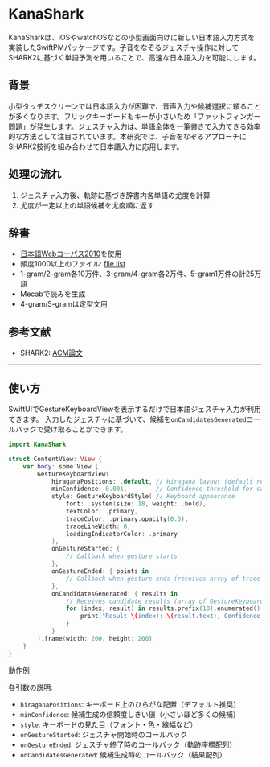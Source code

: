 # KanaShark

KanaSharkは、iOSやwatchOSなどの小型画面向けに新しい日本語入力方式を実装したSwiftPMパッケージです。子音をなぞるジェスチャ操作に対してSHARK2に基づく単語予測を用いることで、高速な日本語入力を可能にします。

## 背景

小型タッチスクリーンでは日本語入力が困難で、音声入力や候補選択に頼ることが多くなります。フリックキーボードもキーが小さいため「ファットフィンガー問題」が発生します。ジェスチャ入力は、単語全体を一筆書きで入力できる効率的な方法として注目されています。本研究では、子音をなぞるアプローチにSHARK2技術を組み合わせて日本語入力に応用します。

## 処理の流れ

1. ジェスチャ入力後、軌跡に基づき辞書内各単語の尤度を計算
2. 尤度が一定以上の単語候補を尤度順に返す

## 辞書

- [日本語Webコーパス2010](https://www.s-yata.jp/corpus/nwc2010/)を使用
- 頻度1000以上のファイル: [file list](https://s3-ap-northeast-1.amazonaws.com/nwc2010-ngrams/word/over999/filelist)
- 1-gram/2-gram各10万件、3-gram/4-gram各2万件、5-gram1万件の計25万語
- Mecabで読みを生成
- 4-gram/5-gramは定型文用

## 参考文献

- SHARK2: [ACM論文](https://dl.acm.org/doi/10.1145/1029632.1029640)

---
## 使い方

SwiftUIでGestureKeyboardViewを表示するだけで日本語ジェスチャ入力が利用できます。
入力したジェスチャに基づいて、候補を`onCandidatesGenerated`コールバックで受け取ることができます。

```swift
import KanaShark

struct ContentView: View {
    var body: some View {
        GestureKeyboardView(
            hiraganaPositions: .default, // Hiragana layout (default recommended)
            minConfidence: 0.001,        // Confidence threshold for candidate generation
            style: GestureKeyboardStyle( // Keyboard appearance
                font: .system(size: 18, weight: .bold),
                textColor: .primary,
                traceColor: .primary.opacity(0.5),
                traceLineWidth: 8,
                loadingIndicatorColor: .primary
            ),
            onGestureStarted: {
                // Callback when gesture starts
            },
            onGestureEnded: { points in
                // Callback when gesture ends (receives array of trace points)
            },
            onCandidatesGenerated: { results in
                // Receives candidate results (array of GestureKeyboardResult)
                for (index, result) in results.prefix(10).enumerated() {
                    print("Result \(index): \(result.text), Confidence: \(result.confidence)")
                }
            }
        ).frame(width: 200, height: 200)
    }
}
```

動作例


各引数の説明:

- `hiraganaPositions`: キーボード上のひらがな配置（デフォルト推奨）
- `minConfidence`: 候補生成の信頼度しきい値（小さいほど多くの候補）
- `style`: キーボードの見た目（フォント・色・線幅など）
- `onGestureStarted`: ジェスチャ開始時のコールバック
- `onGestureEnded`: ジェスチャ終了時のコールバック（軌跡座標配列）
- `onCandidatesGenerated`: 候補生成時のコールバック（結果配列）
